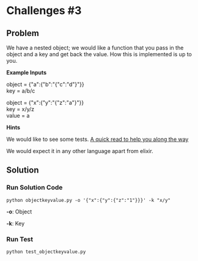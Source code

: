 # Challenges #3

## Problem

We have a nested object; we would like a function that you pass in the object and a key and get back the value. How this is implemented is up to you.

**Example Inputs**

object = {"a":{"b":"{"c":"d"}"}}  
key = a/b/c  

object = {"x":{"y":"{"z":"a"}"}}  
key = x/y/z  
value = a

**Hints**

We would like to see some tests. [A quick read to help you along the way](https://hexdocs.pm/elixir/master/Kernel.html#get_in/2)

We would expect it in any other language apart from elixir.

## Solution

### Run Solution Code

```
python objectkeyvalue.py -o '{"x":{"y":{"z":"1"}}}' -k "x/y"
```

**-o**: Object

**-k**: Key

### Run Test

```
python test_objectkeyvalue.py
```